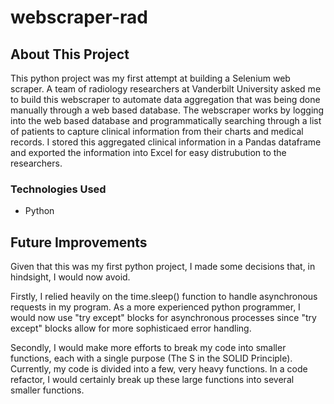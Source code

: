 # webscraper-rad

## About This Project
This python project was my first attempt at building a Selenium web scraper. A team of radiology researchers at Vanderbilt University asked me to build this webscraper to automate data aggregation that was being done manually through a web based database. The webscraper works by logging into the web based database and programmatically searching through a list of patients to capture clinical information from their charts and medical records. I stored this aggregated clinical information  in a Pandas dataframe and exported the information into Excel for easy distrubution to the researchers.

### Technologies Used
* Python

## Future Improvements
Given that this was my first python project, I made some decisions that, in hindsight, I would now avoid. 

Firstly, I relied heavily on the time.sleep() function to handle asynchronous requests in my program. As a more experienced python programmer, I would now use "try except" blocks for asynchronous processes since "try except" blocks allow for more sophisticaed error handling.

Secondly, I would make more efforts to break my code into smaller functions, each with a single purpose (The S in the SOLID Principle). Currently, my code is divided into a few, very heavy functions. In a code refactor, I would certainly break up these large functions into several smaller functions.
